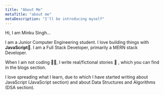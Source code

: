 ```yaml
---
title: "About Me"
metaTitle: "about me"
metaDescription: "I'll be introducing myself"
---
```


Hi, I am Minku Singh...

I am a Junior Computer Engineering student. I love building things with <b>JavaScript</b>🔨. I am a Full Stack Developer, primarily a MERN stack Developer.

When I am not coding 👩‍💻, I write real/fictional stories 🎴 , which you can find in the blogs section.

I love spreading what I learn, due to which I have started writing about JavaScript (JavaScript section) and about Data Structures and Algorithms (DSA section).

